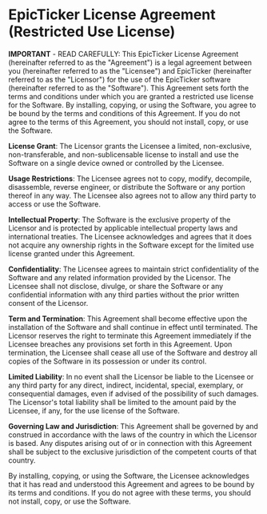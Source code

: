 # EpicTicker License Agreement (Restricted Use License)

**IMPORTANT** - READ CAREFULLY: This EpicTicker License Agreement (hereinafter referred to as the "Agreement") is a legal agreement between you (hereinafter referred to as the "Licensee") and EpicTicker (hereinafter referred to as the "Licensor") for the use of the EpicTicker software (hereinafter referred to as the "Software"). This Agreement sets forth the terms and conditions under which you are granted a restricted use license for the Software. By installing, copying, or using the Software, you agree to be bound by the terms and conditions of this Agreement. If you do not agree to the terms of this Agreement, you should not install, copy, or use the Software.

**License Grant**: The Licensor grants the Licensee a limited, non-exclusive, non-transferable, and non-sublicensable license to install and use the Software on a single device owned or controlled by the Licensee.

**Usage Restrictions**: The Licensee agrees not to copy, modify, decompile, disassemble, reverse engineer, or distribute the Software or any portion thereof in any way. The Licensee also agrees not to allow any third party to access or use the Software.

**Intellectual Property**: The Software is the exclusive property of the Licensor and is protected by applicable intellectual property laws and international treaties. The Licensee acknowledges and agrees that it does not acquire any ownership rights in the Software except for the limited use license granted under this Agreement.

**Confidentiality**: The Licensee agrees to maintain strict confidentiality of the Software and any related information provided by the Licensor. The Licensee shall not disclose, divulge, or share the Software or any confidential information with any third parties without the prior written consent of the Licensor.

**Term and Termination**: This Agreement shall become effective upon the installation of the Software and shall continue in effect until terminated. The Licensor reserves the right to terminate this Agreement immediately if the Licensee breaches any provisions set forth in this Agreement. Upon termination, the Licensee shall cease all use of the Software and destroy all copies of the Software in its possession or under its control.

**Limited Liability**: In no event shall the Licensor be liable to the Licensee or any third party for any direct, indirect, incidental, special, exemplary, or consequential damages, even if advised of the possibility of such damages. The Licensor's total liability shall be limited to the amount paid by the Licensee, if any, for the use license of the Software.

**Governing Law and Jurisdiction**: This Agreement shall be governed by and construed in accordance with the laws of the country in which the Licensor is based. Any disputes arising out of or in connection with this Agreement shall be subject to the exclusive jurisdiction of the competent courts of that country.

By installing, copying, or using the Software, the Licensee acknowledges that it has read and understood this Agreement and agrees to be bound by its terms and conditions. If you do not agree with these terms, you should not install, copy, or use the Software.
